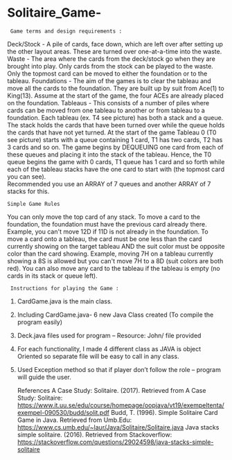 # Solitaire_Game-
     Game terms and design requirements :  

Deck/Stock - A pile of cards, face down, which are left over after setting up the other layout areas. These are turned over one-at-a-time into the waste. 
Waste - The area where the cards from the deck/stock go when they are brought into play. Only cards from the stock can be played to the waste. Only the topmost card can be moved to either the foundation or to the tableau. 
Foundations - The aim of the games is to clear the tableau and move all the cards to the foundation. They are built up by suit from Ace(1) to King(13). Assume at the start of the game, the four ACEs are already placed on the foundation.
Tableaus - This consists of a number of piles where cards can be moved from one tableau to another or from tableau to a foundation. Each tableau (ex. T4 see picture) has both a stack and a queue. The stack holds the cards that have been turned over while the queue holds the cards that have not yet turned. At the start of the game Tableau 0 (T0 see picture) starts with a queue containing 1 card, T1 has two cards, T2 has 3 cards and so on. The game begins by DEQUEUING one card from each of these queues and placing it into the stack of the tableau. Hence, the T0 queue begins the game with 0 cards, T1 queue has 1 card and so forth while each of the tableau stacks have the one card to start with (the topmost card you can see).  
Recommended you use an ARRAY of 7 queues and another ARRAY of 7 stacks for this. 

    Simple Game Rules
    
You can only move the top card of any stack.
To move a card to the foundation, the foundation must have the previous card already there. Example, you can't move 12D if 11D is not already in the foundation.
To move a card onto a tableau, the card must be one less than the card currently showing on the target tableau AND the suit color must be opposite color than the card showing. Example, moving 7H on a tableau currently showing a 8S is allowed but you can't move 7H to a 8D (suit colors are both red). You can also move any card to the tableau if the tableau is empty (no cards in its stack or queue left).


     Instructions for playing the Game :
     
1. CardGame.java is the main class.
2. Including CardGame.java- 6 new Java Class created (To compile the program easily)
3. Deck.java files used for program – Resource: John/ file provided
4. For each functionality, I made 4 different class as JAVA is object Oriented so separate file will be easy to call in any class.
5. Used Exception method so that if player don’t follow the role – program will guide the user.

      References
A Case Study: Solitaire. (2017). Retrieved from A Case Study: Solitaire: https://www.it.uu.se/edu/course/homepage/oopjava/vt19/exempeltenta/exempel-090530/budd/solit.pdf
Budd, T. (1996). Simple Solitaire Card Game in Java. Retrieved from Umb.Edu: https://www.cs.umb.edu/~laur/Java/Solitaire/Solitaire.java
Java stacks simple solitaire. (2016). Retrieved from Stackoverflow: https://stackoverflow.com/questions/29024598/java-stacks-simple-solitaire
